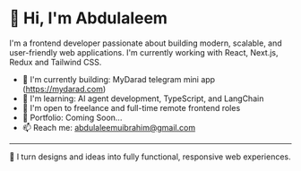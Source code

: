 # 👋 Hi, I'm Abdulaleem

I'm a frontend developer passionate about building modern, scalable, and user-friendly web applications. I'm currently working with React, Next.js, Redux and Tailwind CSS.

- 🔭 I'm currently building: MyDarad telegram mini app (https://mydarad.com)
- 🌱 I'm learning: AI agent development, TypeScript, and LangChain
- 🤝 I'm open to freelance and full-time remote frontend roles
- 💼 Portfolio: Coming Soon...
- 📫 Reach me: abdulaleemuibrahim@gmail.com

---
🌟 I turn designs and ideas into fully functional, responsive web experiences.
